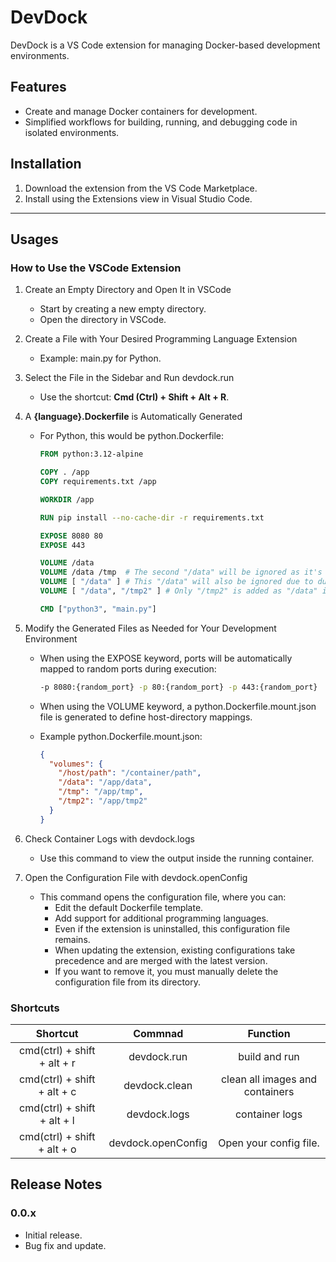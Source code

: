 # DevDock

DevDock is a VS Code extension for managing Docker-based development environments.

## Features

- Create and manage Docker containers for development.
- Simplified workflows for building, running, and debugging code in isolated environments.

## Installation

1. Download the extension from the VS Code Marketplace.
2. Install using the Extensions view in Visual Studio Code.

---

## Usages
### How to Use the VSCode Extension

1. Create an Empty Directory and Open It in VSCode
	- Start by creating a new empty directory.
	- Open the directory in VSCode.

2. Create a File with Your Desired Programming Language Extension
	- Example: main.py for Python.

3. Select the File in the Sidebar and Run devdock.run
	- Use the shortcut: **Cmd (Ctrl) + Shift + Alt + R**.

4. A **{language}.Dockerfile** is Automatically Generated
    - For Python, this would be python.Dockerfile:
        ```Dockerfile
        FROM python:3.12-alpine

        COPY . /app
        COPY requirements.txt /app

        WORKDIR /app

        RUN pip install --no-cache-dir -r requirements.txt

        EXPOSE 8080 80 
        EXPOSE 443

        VOLUME /data
        VOLUME /data /tmp  # The second "/data" will be ignored as it's duplicated
        VOLUME [ "/data" ] # This "/data" will also be ignored due to duplication
        VOLUME [ "/data", "/tmp2" ] # Only "/tmp2" is added as "/data" is redundant

        CMD ["python3", "main.py"]
        ```


5. Modify the Generated Files as Needed for Your Development Environment
	- When using the EXPOSE keyword, ports will be automatically mapped to random ports during execution:
        ```sh
        -p 8080:{random_port} -p 80:{random_port} -p 443:{random_port}
        ```

	- When using the VOLUME keyword, a python.Dockerfile.mount.json file is generated to define host-directory mappings.
	- Example python.Dockerfile.mount.json:
        ```json
        {
          "volumes": {
            "/host/path": "/container/path",
            "/data": "/app/data",
            "/tmp": "/app/tmp",
            "/tmp2": "/app/tmp2"
          }
        }
        ```
6. Check Container Logs with devdock.logs
	- Use this command to view the output inside the running container.

7. Open the Configuration File with devdock.openConfig
	- This command opens the configuration file, where you can:
	    - Edit the default Dockerfile template.
	    - Add support for additional programming languages.
	    - Even if the extension is uninstalled, this configuration file remains.
	    - When updating the extension, existing configurations take precedence and are merged with the latest version.
        - If you want to remove it, you must manually delete the configuration file from its directory.


### Shortcuts
|          Shortcut           |      Commnad       |            Function             |
| :-------------------------: | :----------------: | :-----------------------------: |
| cmd(ctrl) + shift + alt + r |    devdock.run     |          build and run          |
| cmd(ctrl) + shift + alt + c |   devdock.clean    | clean all images and containers |
| cmd(ctrl) + shift + alt + l |    devdock.logs    |         container logs          |
| cmd(ctrl) + shift + alt + o | devdock.openConfig |     Open your config file.      |


## Release Notes

### 0.0.x

- Initial release.
- Bug fix and update.
